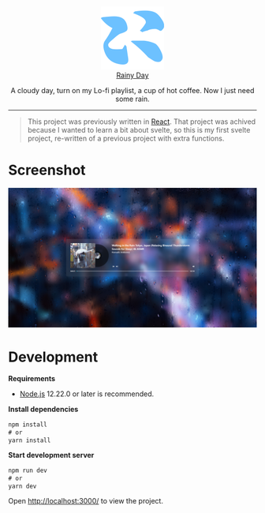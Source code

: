 <p align="center">
  <img src="./static/favicon.png" width="128px">
   <br/>
  <a href="https://rainy.haku.dev" align="center">Rainy Day</a>
<p align="center">A cloudy day, turn on my Lo-fi playlist, a cup of hot coffee. Now I just need some rain.</p>
</p>

---

> This project was previously written in [React](https://github.com/let-lc/rainy-day-react). That project was achived because I wanted to learn a bit about svelte, so this is my first svelte project, re-written of a previous project with extra functions.

# Screenshot

![Screenshot](static/screenshot.png)

# Development

**Requirements**

- [Node.js](https://nodejs.org/en/) 12.22.0 or later is recommended.

**Install dependencies**

```shell
npm install
# or
yarn install
```

**Start development server**

```shell
npm run dev
# or
yarn dev
```

Open [http://localhost:3000/](http://localhost:3000/) to view the project.
